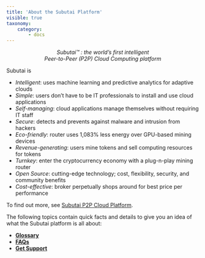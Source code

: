 ```yaml
---
title: 'About the Subutai Platform'
visible: true
taxonomy:
    category:
        - docs
---
```


<p align="middle"><i>Subutai&trade; : the world’s first intelligent <br> Peer-to-Peer (P2P) Cloud Computing platform
</i></p> 


Subutai is 
* _Intelligent_: uses machine learning and predictive analytics for adaptive clouds
* _Simple_: users don’t have to be IT professionals to install and use cloud applications
* _Self-managing_: cloud applications manage themselves without requiring IT staff
* _Secure_: detects and prevents against malware and intrusion from hackers
* _Eco-friendly_: router uses 1,083% less energy over GPU-based mining devices
* _Revenue-generating_: users mine tokens and sell computing resources for tokens
* _Turnkey_: enter the cryptocurrency economy with a plug-n-play mining router
* _Open Source_: cutting-edge technology; cost, flexibility, security, and community benefits
* _Cost-effective_: broker perpetually shops around for best price per performance

To find out more, see [Subutai P2P Cloud Platform](https://subutai.io/p2p-cloud-platform.html).   

The following topics contain quick facts and details to give you an idea of what the Subutai platform is all about:
* **[Glossary](../../glossary)**
* **[FAQs](../../faqs)**
* **[Get Support](../../support)**

